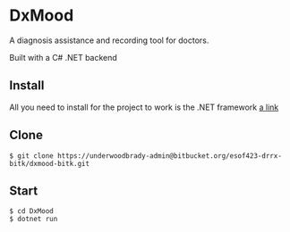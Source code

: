 # DxMood
A diagnosis assistance and recording tool for doctors. 

Built with a C# .NET backend

## Install

All you need to install for the project to work is the .NET framework
[a link](https://dotnet.microsoft.com/en-us/download)
    
## Clone

    $ git clone https://underwoodbrady-admin@bitbucket.org/esof423-drrx-bitk/dxmood-bitk.git

## Start

    $ cd DxMood
    $ dotnet run
    